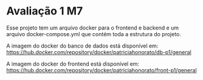 # Avaliação 1 M7

Esse projeto tem um arquivo docker para o frontend e backend e um arquivo docker-compose.yml que contém toda a estrutura do projeto.

A imagem do docker do banco de dados está disponível em: https://hub.docker.com/repository/docker/patriciahonorato/db-p1/general

A imagem do docker do frontend está disponível em: https://hub.docker.com/repository/docker/patriciahonorato/front-p1/general


